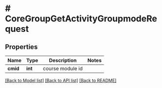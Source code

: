 # # CoreGroupGetActivityGroupmodeRequest

## Properties

Name | Type | Description | Notes
------------ | ------------- | ------------- | -------------
**cmid** | **int** | course module id |

[[Back to Model list]](../../README.md#models) [[Back to API list]](../../README.md#endpoints) [[Back to README]](../../README.md)
